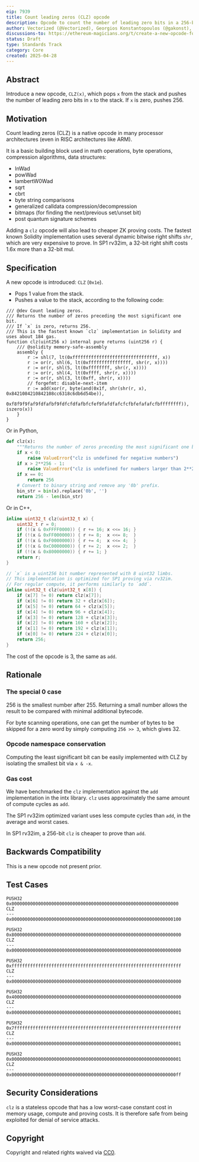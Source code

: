 ```yaml
---
eip: 7939
title: Count leading zeros (CLZ) opcode
description: Opcode to count the number of leading zero bits in a 256-bit word
author: Vectorized (@Vectorized), Georgios Konstantopoulos (@gakonst), Jochem Brouwer (@jochem-brouwer), Ben Adams (@benaadams)
discussions-to: https://ethereum-magicians.org/t/create-a-new-opcode-for-counting-leading-zeros-clz/10805
status: Draft
type: Standards Track
category: Core
created: 2025-04-28
---
```


## Abstract

Introduce a new opcode, `CLZ(x)`, which pops `x` from the stack and pushes the number of leading zero bits in `x` to the stack. If `x` is zero, pushes 256.

## Motivation

Count leading zeros (CLZ) is a native opcode in many processor architectures (even in RISC architectures like ARM).

It is a basic building block used in math operations, byte operations, compression algorithms, data structures:

- lnWad
- powWad
- lambertW0Wad
- sqrt
- cbrt
- byte string comparisons
- generalized calldata compression/decompression
- bitmaps (for finding the next/previous set/unset bit)
- post quantum signature schemes

Adding a `clz` opcode will also lead to cheaper ZK proving costs. The fastest known Solidity implementation uses several dynamic bitwise right shifts `shr`, which are very expensive to prove. In SP1 rv32im, a 32-bit right shift costs 1.6x more than a 32-bit mul.

## Specification

A new opcode is introduced: `CLZ` (`0x1e`).

- Pops 1 value from the stack.
- Pushes a value to the stack, according to the following code:

```solidity
/// @dev Count leading zeros.
/// Returns the number of zeros preceding the most significant one bit.
/// If `x` is zero, returns 256.
/// This is the fastest known `clz` implementation in Solidity and uses about 184 gas.
function clz(uint256 x) internal pure returns (uint256 r) {
    /// @solidity memory-safe-assembly
    assembly {
        r := shl(7, lt(0xffffffffffffffffffffffffffffffff, x))
        r := or(r, shl(6, lt(0xffffffffffffffff, shr(r, x))))
        r := or(r, shl(5, lt(0xffffffff, shr(r, x))))
        r := or(r, shl(4, lt(0xffff, shr(r, x))))
        r := or(r, shl(3, lt(0xff, shr(r, x))))
        // forgefmt: disable-next-item
        r := add(xor(r, byte(and(0x1f, shr(shr(r, x), 0x8421084210842108cc6318c6db6d54be)),
            0xf8f9f9faf9fdfafbf9fdfcfdfafbfcfef9fafdfafcfcfbfefafafcfbffffffff)), iszero(x))
    }
}
```

Or in Python,

```python
def clz(x):
    """Returns the number of zeros preceding the most significant one bit."""
    if x < 0:
        raise ValueError("clz is undefined for negative numbers")
    if x > 2**256 - 1:
        raise ValueError("clz is undefined for numbers larger than 2**256 - 1")
    if x == 0:
        return 256
    # Convert to binary string and remove any '0b' prefix.
    bin_str = bin(x).replace('0b', '')
    return 256 - len(bin_str)
```

Or in C++,

```c++
inline uint32_t clz(uint32_t x) {
    uint32_t r = 0;
    if (!(x & 0xFFFF0000)) { r += 16; x <<= 16; }
    if (!(x & 0xFF000000)) { r += 8;  x <<= 8;  }
    if (!(x & 0xF0000000)) { r += 4;  x <<= 4;  }
    if (!(x & 0xC0000000)) { r += 2;  x <<= 2;  }
    if (!(x & 0x80000000)) { r += 1; }
    return r;
}

// `x` is a uint256 bit number represented with 8 uint32 limbs.
// This implementation is optimized for SP1 proving via rv32im.
// For regular compute, it performs similarly to `add`.
inline uint32_t clz(uint32_t x[8]) {
    if (x[7] != 0) return clz(x[7]);
    if (x[6] != 0) return 32 + clz(x[6]);
    if (x[5] != 0) return 64 + clz(x[5]);
    if (x[4] != 0) return 96 + clz(x[4]);
    if (x[3] != 0) return 128 + clz(x[3]);
    if (x[2] != 0) return 160 + clz(x[2]);
    if (x[1] != 0) return 192 + clz(x[1]);
    if (x[0] != 0) return 224 + clz(x[0]);
    return 256;
}
```

The cost of the opcode is 3, the same as `add`.

## Rationale

### The special 0 case

256 is the smallest number after 255. Returning a small number allows the result to be compared with minimal additional bytecode.

For byte scanning operations, one can get the number of bytes to be skipped for a zero word by simply computing `256 >> 3`, which gives 32.

### Opcode namespace conservation

Computing the least significant bit can be easily implemented with CLZ by isolating the smallest bit via `x & -x`.

### Gas cost

We have benchmarked the `clz` implementation against the `add` implementation in the intx library. `clz` uses approximately the same amount of compute cycles as `add`. 

The SP1 rv32im optimized variant uses less compute cycles than `add`, in the average and worst cases.

In SP1 rv32im, a 256-bit `clz` is cheaper to prove than `add`. 

## Backwards Compatibility

This is a new opcode not present prior.

## Test Cases

```
PUSH32 0x000000000000000000000000000000000000000000000000000000000000000
CLZ
---
0x0000000000000000000000000000000000000000000000000000000000000100
```

```
PUSH32 0x8000000000000000000000000000000000000000000000000000000000000000
CLZ
---
0x0000000000000000000000000000000000000000000000000000000000000000
```

```
PUSH32 0xffffffffffffffffffffffffffffffffffffffffffffffffffffffffffffffff
CLZ
---
0x0000000000000000000000000000000000000000000000000000000000000000
```

```
PUSH32 0x4000000000000000000000000000000000000000000000000000000000000000
CLZ
---
0x0000000000000000000000000000000000000000000000000000000000000001
```

```
PUSH32 0x7fffffffffffffffffffffffffffffffffffffffffffffffffffffffffffffff
CLZ
---
0x0000000000000000000000000000000000000000000000000000000000000001
```

```
PUSH32 0x0000000000000000000000000000000000000000000000000000000000000001
CLZ
---
0x00000000000000000000000000000000000000000000000000000000000000ff
```

## Security Considerations

`clz` is a stateless opcode that has a low worst-case constant cost in memory usage, compute and proving costs. It is therefore safe from being exploited for denial of service attacks.

## Copyright

Copyright and related rights waived via [CC0](../LICENSE.md).

